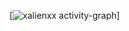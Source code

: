 [![xalienxx activity-graph](https://github-readme-activity-graph.dogexia.repl.co/graph?username=xalienxx&theme=xcode)]
